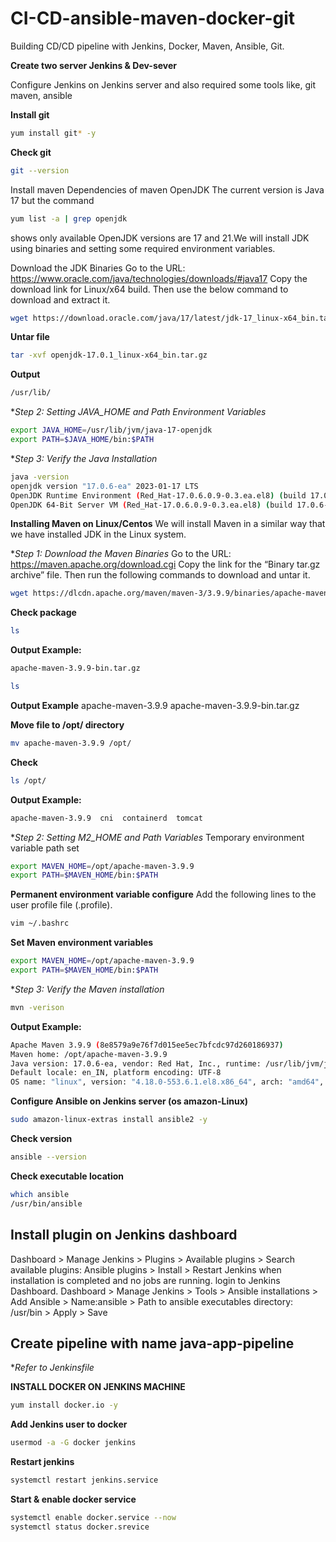 # CI-CD-ansible-maven-docker-git
Building CD/CD pipeline with Jenkins, Docker, Maven, Ansible, Git.

**Create two server Jenkins & Dev-sever**

Configure Jenkins on Jenkins server and also required some tools 
like, git maven, ansible

**Install git**
```bash
yum install git* -y
```
**Check git** 
```bash
git --version
```

Install maven 
Dependencies of maven 
OpenJDK 
The current version is Java 17 but the command 
```bash
yum list -a | grep openjdk 
```
shows only available OpenJDK versions are 17 and 21.We will install JDK using binaries and setting some required environment variables.

Download the JDK Binaries
Go to the URL: https://www.oracle.com/java/technologies/downloads/#java17 Copy the download link for Linux/x64 build. Then use the below command to download and extract it.

```bash
wget https://download.oracle.com/java/17/latest/jdk-17_linux-x64_bin.tar.gz ( sha256)
```
**Untar file**
```bash
tar -xvf openjdk-17.0.1_linux-x64_bin.tar.gz
```
**Output**
```bash
/usr/lib/
```

**Step 2: Setting JAVA_HOME and Path Environment Variables*
```bash
export JAVA_HOME=/usr/lib/jvm/java-17-openjdk
export PATH=$JAVA_HOME/bin:$PATH
```

**Step 3: Verify the Java Installation*
```bash
java -version
openjdk version "17.0.6-ea" 2023-01-17 LTS
OpenJDK Runtime Environment (Red_Hat-17.0.6.0.9-0.3.ea.el8) (build 17.0.6-ea+9-LTS)
OpenJDK 64-Bit Server VM (Red_Hat-17.0.6.0.9-0.3.ea.el8) (build 17.0.6-ea+9-LTS, mixed mode, sharing)
```

**Installing Maven on Linux/Centos**
We will install Maven in a similar way that we have installed JDK in the Linux system.

**Step 1: Download the Maven Binaries*
Go to the URL: https://maven.apache.org/download.cgi Copy the link for the “Binary tar.gz archive” file. Then run the following commands to download and untar it.

```bash
wget https://dlcdn.apache.org/maven/maven-3/3.9.9/binaries/apache-maven-3.9.9-bin.tar.gz
```
**Check package**
```bash
ls
```
**Output Example:**
```bash
apache-maven-3.9.9-bin.tar.gz 
```

```bash
ls
```
**Output Example**
apache-maven-3.9.9  apache-maven-3.9.9-bin.tar.gz  

**Move file  to /opt/ directory** 
```bash
mv apache-maven-3.9.9 /opt/
```

**Check**
```bash
ls /opt/
```
**Output Example:**
```bash
apache-maven-3.9.9  cni  containerd  tomcat
```

**Step 2: Setting M2_HOME and Path Variables*
Temporary  environment variable path set
```bash
export MAVEN_HOME=/opt/apache-maven-3.9.9
export PATH=$MAVEN_HOME/bin:$PATH
```

**Permanent environment variable configure**
Add the following lines to the user profile file (.profile).
```bash
vim ~/.bashrc
```

**Set Maven environment variables**
```bash
export MAVEN_HOME=/opt/apache-maven-3.9.9
export PATH=$MAVEN_HOME/bin:$PATH
```

**Step 3: Verify the Maven installation*
```bash
mvn -verison
```
**Output Example:**
```bash
Apache Maven 3.9.9 (8e8579a9e76f7d015ee5ec7bfcdc97d260186937)
Maven home: /opt/apache-maven-3.9.9
Java version: 17.0.6-ea, vendor: Red Hat, Inc., runtime: /usr/lib/jvm/java-17-openjdk-17.0.6.0.9-0.3.ea.el8.x86_64
Default locale: en_IN, platform encoding: UTF-8
OS name: "linux", version: "4.18.0-553.6.1.el8.x86_64", arch: "amd64", family: "unix"
```

**Configure Ansible on Jenkins server (os amazon-Linux)**
```bash
sudo amazon-linux-extras install ansible2 -y
```
**Check version**
```bash
ansible --version
```

**Check executable location**
```bash
which ansible
/usr/bin/ansible
```

## Install plugin on Jenkins dashboard
Dashboard > Manage Jenkins > Plugins > Available plugins > Search available plugins: Ansible plugins > Install > Restart Jenkins when installation is completed and no jobs are running. 
login to Jenkins Dashboard. 
Dashboard > Manage Jenkins > Tools > Ansible installations > Add Ansible > Name:ansible > Path to ansible executables directory: /usr/bin > Apply > Save 

## Create pipeline with name java-app-pipeline
**Refer to Jenkinsfile* 

**INSTALL DOCKER ON JENKINS MACHINE**
```bash
yum install docker.io -y 
```
**Add Jenkins user to docker** 
```bash
usermod -a -G docker jenkins
```
**Restart jenkins**
```bash
systemctl restart jenkins.service
```

**Start & enable docker service**
```bash
systemctl enable docker.service --now
systemctl status docker.srevice
```

